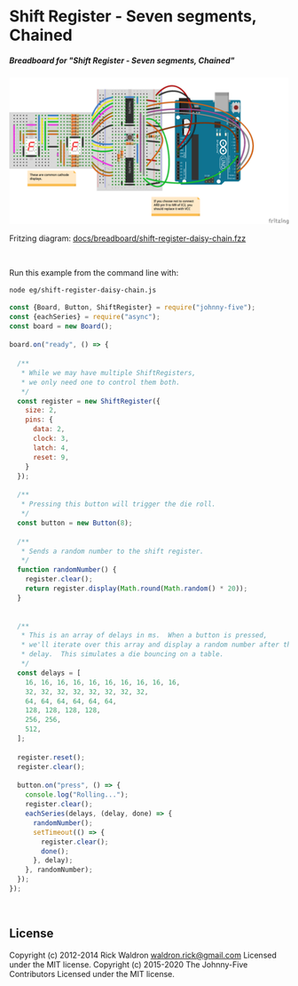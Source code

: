 <!--remove-start-->

# Shift Register - Seven segments, Chained

<!--remove-end-->






##### Breadboard for "Shift Register - Seven segments, Chained"



![docs/breadboard/shift-register-daisy-chain.png](breadboard/shift-register-daisy-chain.png)<br>

Fritzing diagram: [docs/breadboard/shift-register-daisy-chain.fzz](breadboard/shift-register-daisy-chain.fzz)

&nbsp;




Run this example from the command line with:
```bash
node eg/shift-register-daisy-chain.js
```


```javascript
const {Board, Button, ShiftRegister} = require("johnny-five");
const {eachSeries} = require("async");
const board = new Board();

board.on("ready", () => {

  /**
   * While we may have multiple ShiftRegisters,
   * we only need one to control them both.
   */
  const register = new ShiftRegister({
    size: 2,
    pins: {
      data: 2,
      clock: 3,
      latch: 4,
      reset: 9,
    }
  });

  /**
   * Pressing this button will trigger the die roll.
   */
  const button = new Button(8);

  /**
   * Sends a random number to the shift register.
   */
  function randomNumber() {
    register.clear();
    return register.display(Math.round(Math.random() * 20));
  }


  /**
   * This is an array of delays in ms.  When a button is pressed,
   * we'll iterate over this array and display a random number after the
   * delay.  This simulates a die bouncing on a table.
   */
  const delays = [
    16, 16, 16, 16, 16, 16, 16, 16, 16, 16,
    32, 32, 32, 32, 32, 32, 32, 32,
    64, 64, 64, 64, 64, 64,
    128, 128, 128, 128,
    256, 256,
    512,
  ];

  register.reset();
  register.clear();

  button.on("press", () => {
    console.log("Rolling...");
    register.clear();
    eachSeries(delays, (delay, done) => {
      randomNumber();
      setTimeout(() => {
        register.clear();
        done();
      }, delay);
    }, randomNumber);
  });
});

```








&nbsp;

<!--remove-start-->

## License
Copyright (c) 2012-2014 Rick Waldron <waldron.rick@gmail.com>
Licensed under the MIT license.
Copyright (c) 2015-2020 The Johnny-Five Contributors
Licensed under the MIT license.

<!--remove-end-->
